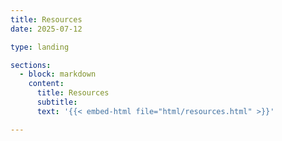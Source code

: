 ```yaml
---
title: Resources
date: 2025-07-12

type: landing

sections:
  - block: markdown
    content:
      title: Resources
      subtitle: 
      text: '{{< embed-html file="html/resources.html" >}}'

---
```

